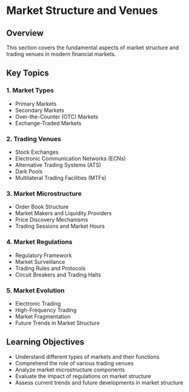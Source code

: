 # Market Structure and Venues

## Overview
This section covers the fundamental aspects of market structure and trading venues in modern financial markets.

## Key Topics

### 1. Market Types
- Primary Markets
- Secondary Markets
- Over-the-Counter (OTC) Markets
- Exchange-Traded Markets

### 2. Trading Venues
- Stock Exchanges
- Electronic Communication Networks (ECNs)
- Alternative Trading Systems (ATS)
- Dark Pools
- Multilateral Trading Facilities (MTFs)

### 3. Market Microstructure
- Order Book Structure
- Market Makers and Liquidity Providers
- Price Discovery Mechanisms
- Trading Sessions and Market Hours

### 4. Market Regulations
- Regulatory Framework
- Market Surveillance
- Trading Rules and Protocols
- Circuit Breakers and Trading Halts

### 5. Market Evolution
- Electronic Trading
- High-Frequency Trading
- Market Fragmentation
- Future Trends in Market Structure

## Learning Objectives
- Understand different types of markets and their functions
- Comprehend the role of various trading venues
- Analyze market microstructure components
- Evaluate the impact of regulations on market structure
- Assess current trends and future developments in market structure 